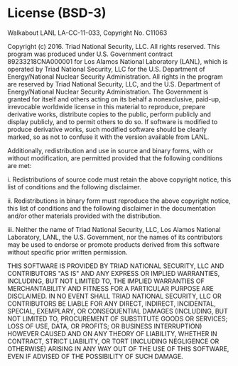 # License (BSD-3)


Walkabout LANL LA-CC-11-033, Copyright No. C11063


Copyright (c) 2016. Triad National Security, LLC. All rights reserved. This program was produced under U.S. Government 
contract 89233218CNA000001 for Los Alamos National Laboratory (LANL), which is operated by Triad National Security, LLC 
for the U.S. Department of Energy/National Nuclear Security Administration. All rights in the program are reserved by 
Triad National Security, LLC, and the U.S. Department of Energy/National Nuclear Security Administration. The Government 
is granted for itself and others acting on its behalf a nonexclusive, paid-up, irrevocable worldwide license in this material 
to reproduce, prepare derivative works, distribute copies to the public, perform publicly and display publicly, and to permit 
others to do so. If software is modified to produce derivative works, such modified software should be clearly marked, so as 
not to confuse it with the version available from LANL.

Additionally, redistribution and use in source and binary forms, with or without modification, are permitted provided that 
the following conditions are met:


i.   Redistributions of source code must retain the above copyright notice, this list of conditions and the following disclaimer.

ii.  Redistributions in binary form must reproduce the above copyright notice, this list of conditions and the following disclaimer 
     in the documentation and/or other materials provided with the distribution.

iii. Neither the name of Triad National Security, LLC, Los Alamos National Laboratory, LANL, the U.S. Government, nor the names of 
     its contributors may be used to endorse or promote products derived from this software without specific prior written permission.


THIS SOFTWARE IS PROVIDED BY TRIAD NATIONAL SECURITY, LLC AND CONTRIBUTORS "AS IS" AND ANY EXPRESS OR IMPLIED WARRANTIES, 
INCLUDING, BUT NOT LIMITED TO, THE IMPLIED WARRANTIES OF MERCHANTABILITY AND FITNESS FOR A PARTICULAR PURPOSE ARE DISCLAIMED. 
IN NO EVENT SHALL TRIAD NATIONAL SECURITY, LLC OR CONTRIBUTORS BE LIABLE FOR ANY DIRECT, INDIRECT, INCIDENTAL, SPECIAL, 
EXEMPLARY, OR CONSEQUENTIAL DAMAGES (INCLUDING, BUT NOT LIMITED TO, PROCUREMENT OF SUBSTITUTE GOODS OR SERVICES; LOSS OF 
USE, DATA, OR PROFITS; OR BUSINESS INTERRUPTION) HOWEVER CAUSED AND ON ANY THEORY OF LIABILITY, WHETHER IN CONTRACT, STRICT 
LIABILITY, OR TORT (INCLUDING NEGLIGENCE OR OTHERWISE) ARISING IN ANY WAY OUT OF THE USE OF THIS SOFTWARE, EVEN IF ADVISED 
OF THE POSSIBILITY OF SUCH DAMAGE.
